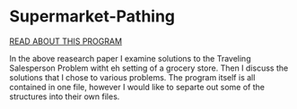 # Supermarket-Pathing
[READ ABOUT THIS PROGRAM](/Research_Paper.pdf)

In the above reasearch paper I examine solutions to the Traveling Salesperson Problem witht eh setting of a grocery store. Then I discuss the solutions that I chose to various problems. The program itself is all contained in one file, however I would like to separte out some of the structures into their own files.
